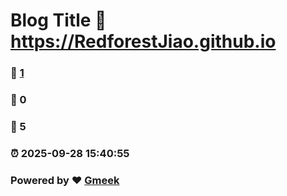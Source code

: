 # Blog Title :link: https://RedforestJiao.github.io 
### :page_facing_up: [1](https://RedforestJiao.github.io/tag.html) 
### :speech_balloon: 0 
### :hibiscus: 5 
### :alarm_clock: 2025-09-28 15:40:55 
### Powered by :heart: [Gmeek](https://github.com/Meekdai/Gmeek)

